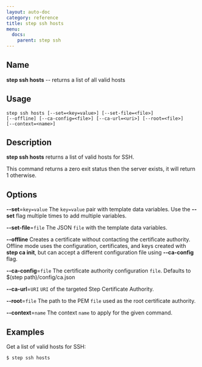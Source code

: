 ```yaml
---
layout: auto-doc
category: reference
title: step ssh hosts
menu:
  docs:
    parent: step ssh
---
```


## Name
**step ssh hosts** -- returns a list of all valid hosts

## Usage

```raw
step ssh hosts [--set=<key=value>] [--set-file=<file>]
[--offline] [--ca-config=<file>] [--ca-url=<uri>] [--root=<file>]
[--context=<name>]
```

## Description

**step ssh hosts** returns a list of valid hosts for SSH.

This command returns a zero exit status then the server exists, it will return 1
otherwise.

## Options


**--set**=`key=value`
The `key=value` pair with template data variables. Use the **--set** flag multiple times to add multiple variables.

**--set-file**=`file`
The JSON `file` with the template data variables.

**--offline**
Creates a certificate without contacting the certificate authority. Offline mode
uses the configuration, certificates, and keys created with **step ca init**,
but can accept a different configuration file using **--ca-config** flag.

**--ca-config**=`file`
The certificate authority configuration `file`. Defaults to
$(step path)/config/ca.json

**--ca-url**=`URI`
`URI` of the targeted Step Certificate Authority.

**--root**=`file`
The path to the PEM `file` used as the root certificate authority.

**--context**=`name`
The context `name` to apply for the given command.

## Examples

Get a list of valid hosts for SSH:
```shell
$ step ssh hosts
```

